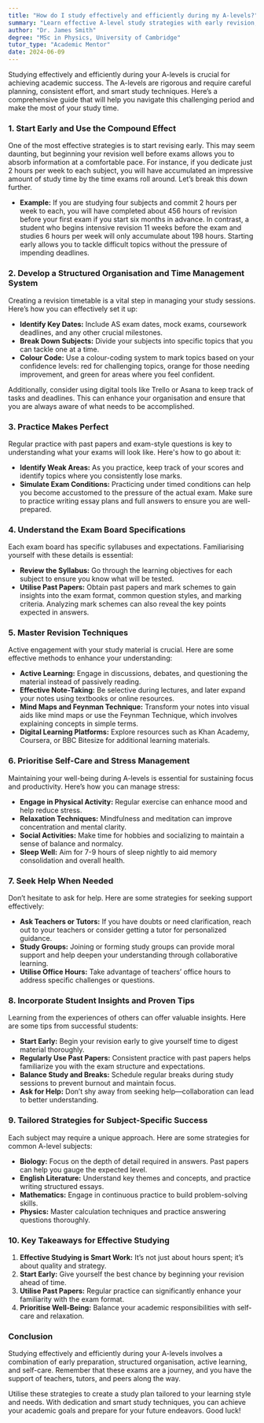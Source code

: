 ```yaml
---
title: "How do I study effectively and efficiently during my A-levels?"
summary: "Learn effective A-level study strategies with early revision, smart techniques, and planning for academic success in your exams."
author: "Dr. James Smith"
degree: "MSc in Physics, University of Cambridge"
tutor_type: "Academic Mentor"
date: 2024-06-09
---
```


Studying effectively and efficiently during your A-levels is crucial for achieving academic success. The A-levels are rigorous and require careful planning, consistent effort, and smart study techniques. Here’s a comprehensive guide that will help you navigate this challenging period and make the most of your study time.

### 1. **Start Early and Use the Compound Effect**

One of the most effective strategies is to start revising early. This may seem daunting, but beginning your revision well before exams allows you to absorb information at a comfortable pace. For instance, if you dedicate just 2 hours per week to each subject, you will have accumulated an impressive amount of study time by the time exams roll around. Let’s break this down further.

- **Example:** If you are studying four subjects and commit 2 hours per week to each, you will have completed about 456 hours of revision before your first exam if you start six months in advance. In contrast, a student who begins intensive revision 11 weeks before the exam and studies 6 hours per week will only accumulate about 198 hours. Starting early allows you to tackle difficult topics without the pressure of impending deadlines.

### 2. **Develop a Structured Organisation and Time Management System**

Creating a revision timetable is a vital step in managing your study sessions. Here’s how you can effectively set it up:

- **Identify Key Dates:** Include AS exam dates, mock exams, coursework deadlines, and any other crucial milestones.
- **Break Down Subjects:** Divide your subjects into specific topics that you can tackle one at a time. 
- **Colour Code:** Use a colour-coding system to mark topics based on your confidence levels: red for challenging topics, orange for those needing improvement, and green for areas where you feel confident.

Additionally, consider using digital tools like Trello or Asana to keep track of tasks and deadlines. This can enhance your organisation and ensure that you are always aware of what needs to be accomplished.

### 3. **Practice Makes Perfect**

Regular practice with past papers and exam-style questions is key to understanding what your exams will look like. Here's how to go about it:

- **Identify Weak Areas:** As you practice, keep track of your scores and identify topics where you consistently lose marks.
- **Simulate Exam Conditions:** Practicing under timed conditions can help you become accustomed to the pressure of the actual exam. Make sure to practice writing essay plans and full answers to ensure you are well-prepared.

### 4. **Understand the Exam Board Specifications**

Each exam board has specific syllabuses and expectations. Familiarising yourself with these details is essential:

- **Review the Syllabus:** Go through the learning objectives for each subject to ensure you know what will be tested.
- **Utilise Past Papers:** Obtain past papers and mark schemes to gain insights into the exam format, common question styles, and marking criteria. Analyzing mark schemes can also reveal the key points expected in answers.

### 5. **Master Revision Techniques**

Active engagement with your study material is crucial. Here are some effective methods to enhance your understanding:

- **Active Learning:** Engage in discussions, debates, and questioning the material instead of passively reading.
- **Effective Note-Taking:** Be selective during lectures, and later expand your notes using textbooks or online resources.
- **Mind Maps and Feynman Technique:** Transform your notes into visual aids like mind maps or use the Feynman Technique, which involves explaining concepts in simple terms.
- **Digital Learning Platforms:** Explore resources such as Khan Academy, Coursera, or BBC Bitesize for additional learning materials.

### 6. **Prioritise Self-Care and Stress Management**

Maintaining your well-being during A-levels is essential for sustaining focus and productivity. Here’s how you can manage stress:

- **Engage in Physical Activity:** Regular exercise can enhance mood and help reduce stress.
- **Relaxation Techniques:** Mindfulness and meditation can improve concentration and mental clarity.
- **Social Activities:** Make time for hobbies and socializing to maintain a sense of balance and normalcy.
- **Sleep Well:** Aim for 7-9 hours of sleep nightly to aid memory consolidation and overall health.

### 7. **Seek Help When Needed**

Don’t hesitate to ask for help. Here are some strategies for seeking support effectively:

- **Ask Teachers or Tutors:** If you have doubts or need clarification, reach out to your teachers or consider getting a tutor for personalized guidance.
- **Study Groups:** Joining or forming study groups can provide moral support and help deepen your understanding through collaborative learning. 
- **Utilise Office Hours:** Take advantage of teachers’ office hours to address specific challenges or questions.

### 8. **Incorporate Student Insights and Proven Tips**

Learning from the experiences of others can offer valuable insights. Here are some tips from successful students:

- **Start Early:** Begin your revision early to give yourself time to digest material thoroughly.
- **Regularly Use Past Papers:** Consistent practice with past papers helps familiarize you with the exam structure and expectations.
- **Balance Study and Breaks:** Schedule regular breaks during study sessions to prevent burnout and maintain focus.
- **Ask for Help:** Don’t shy away from seeking help—collaboration can lead to better understanding.

### 9. **Tailored Strategies for Subject-Specific Success**

Each subject may require a unique approach. Here are some strategies for common A-level subjects:

- **Biology:** Focus on the depth of detail required in answers. Past papers can help you gauge the expected level.
- **English Literature:** Understand key themes and concepts, and practice writing structured essays.
- **Mathematics:** Engage in continuous practice to build problem-solving skills.
- **Physics:** Master calculation techniques and practice answering questions thoroughly.

### 10. **Key Takeaways for Effective Studying**

1. **Effective Studying is Smart Work:** It’s not just about hours spent; it’s about quality and strategy.
2. **Start Early:** Give yourself the best chance by beginning your revision ahead of time.
3. **Utilise Past Papers:** Regular practice can significantly enhance your familiarity with the exam format.
4. **Prioritise Well-Being:** Balance your academic responsibilities with self-care and relaxation.

### Conclusion

Studying effectively and efficiently during your A-levels involves a combination of early preparation, structured organisation, active learning, and self-care. Remember that these exams are a journey, and you have the support of teachers, tutors, and peers along the way.

Utilise these strategies to create a study plan tailored to your learning style and needs. With dedication and smart study techniques, you can achieve your academic goals and prepare for your future endeavors. Good luck!
    